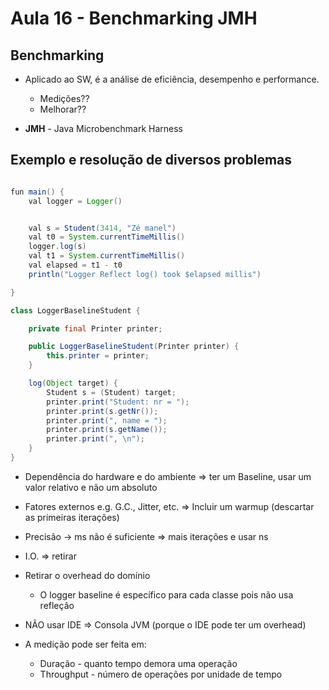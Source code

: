 # Aula 16 - Benchmarking JMH

## Benchmarking

- Aplicado ao SW, é a análise de eficiência, desempenho e performance.
  - Medições?? 
  - Melhorar??

- **JMH** - Java Microbenchmark Harness

## Exemplo e resolução de diversos problemas

```java

fun main() {
    val logger = Logger()


    val s = Student(3414, "Zé manel")
    val t0 = System.currentTimeMillis()
    logger.log(s)
    val t1 = System.currentTimeMillis()
    val elapsed = t1 - t0
    println("Logger Reflect log() took $elapsed millis")

}

class LoggerBaselineStudent {

    private final Printer printer;

    public LoggerBaselineStudent(Printer printer) {
        this.printer = printer;
    }

    log(Object target) {
        Student s = (Student) target;
        printer.print("Student: nr = ");
        printer.print(s.getNr());
        printer.print(", name = ");
        printer.print(s.getName());
        printer.print(", \n");
    }
}
```

- Dependência do hardware e do ambiente => ter um Baseline, usar um valor relativo e não um absoluto
- Fatores externos e.g. G.C., Jitter, etc. => Incluir um warmup (descartar as primeiras iterações)
- Precisão -> ms não é suficiente => mais iterações e usar ns
- I.O. => retirar
- Retirar o overhead do domínio 
  - O logger baseline é específico para cada classe pois não usa refleção
- NÃO usar IDE => Consola JVM (porque o IDE pode ter um overhead)

- A medição pode ser feita em:
  - Duração - quanto tempo demora uma operação
  - Throughput - número de operações por unidade de tempo